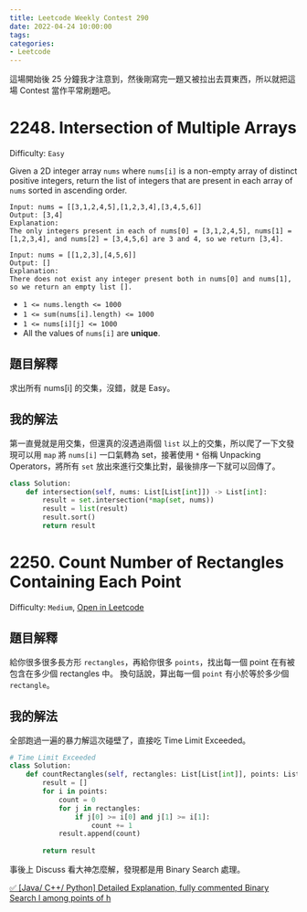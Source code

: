 ```yaml
---
title: Leetcode Weekly Contest 290
date: 2022-04-24 10:00:00
tags:
categories:
- Leetcode
---
```


這場開始後 25 分鐘我才注意到，然後剛寫完一題又被拉出去買東西，所以就把這場 Contest 當作平常刷題吧。

<!-- more -->

# 2248. Intersection of Multiple Arrays

Difficulty: `Easy`

Given a 2D integer array `nums` where `nums[i]` is a non-empty array of distinct positive integers, return the list of integers that are present in each array of `nums` sorted in ascending order.

```
Input: nums = [[3,1,2,4,5],[1,2,3,4],[3,4,5,6]]
Output: [3,4]
Explanation: 
The only integers present in each of nums[0] = [3,1,2,4,5], nums[1] = [1,2,3,4], and nums[2] = [3,4,5,6] are 3 and 4, so we return [3,4].
```
```
Input: nums = [[1,2,3],[4,5,6]]
Output: []
Explanation: 
There does not exist any integer present both in nums[0] and nums[1], so we return an empty list [].
```

- `1 <= nums.length <= 1000`
- `1 <= sum(nums[i].length) <= 1000`
- `1 <= nums[i][j] <= 1000`
- All the values of `nums[i]` are **unique**.

## 題目解釋

求出所有 nums[i] 的交集，沒錯，就是 Easy。

## 我的解法

第一直覺就是用交集，但還真的沒遇過兩個 `list` 以上的交集，所以爬了一下文發現可以用 `map` 將 `nums[i]` 一口氣轉為 set，接著使用 `*` 俗稱 Unpacking Operators，將所有 `set` 放出來進行交集比對，最後排序一下就可以回傳了。

```python
class Solution:
    def intersection(self, nums: List[List[int]]) -> List[int]:
        result = set.intersection(*map(set, nums))
        result = list(result)
        result.sort()
        return result
```

# 2250. Count Number of Rectangles Containing Each Point

Difficulty: `Medium`, [Open in Leetcode](https://leetcode.com/contest/weekly-contest-290/problems/count-number-of-rectangles-containing-each-point/)

## 題目解釋

給你很多很多長方形 `rectangles`，再給你很多 `points`，找出每一個 point 在有被包含在多少個 rectangles 中。
換句話說，算出每一個 `point` 有小於等於多少個 `rectangle`。

## 我的解法

全部跑過一遍的暴力解這次碰壁了，直接吃 Time Limit Exceeded。

```python
# Time Limit Exceeded
class Solution:
    def countRectangles(self, rectangles: List[List[int]], points: List[List[int]]) -> List[int]:
        result = []
        for i in points:
            count = 0
            for j in rectangles:
                if j[0] >= i[0] and j[1] >= i[1]:
                    count += 1
            result.append(count)
                
        return result
```

事後上 Discuss 看大神怎麼解，發現都是用 Binary Search 處理。

[
✅ [Java/ C++/ Python] Detailed Explanation, fully commented  Binary Search l among points of h](https://leetcode.com/problems/count-number-of-rectangles-containing-each-point/discuss/1976969/Java-C%2B%2B-Python-Detailed-Explanation-fully-commented-Binary-Search-l-among-points-of-h)
